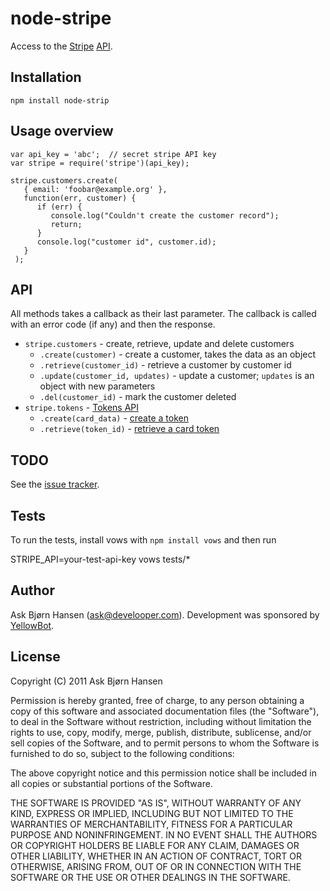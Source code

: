 # node-stripe

Access to the [Stripe](https://stripe.com/) [API](http://stripe.com/api).


## Installation

`npm install node-strip`

## Usage overview


    var api_key = 'abc';  // secret stripe API key
    var stripe = require('stripe')(api_key);

    stripe.customers.create(
       { email: 'foobar@example.org' },
       function(err, customer) {
          if (err) {
             console.log("Couldn't create the customer record");
             return;
          }
          console.log("customer id", customer.id);
       }
     );


## API

All methods takes a callback as their last parameter. The callback is called with an error code (if any) and then
the response.

* `stripe.customers` - create, retrieve, update and delete customers
   * `.create(customer)` - create a customer, takes the data as an object
   * `.retrieve(customer_id)` - retrieve a customer by customer id
   * `.update(customer_id, updates)` - update a customer; `updates` is an object with new parameters
   * `.del(customer_id)` - mark the customer deleted
* `stripe.tokens` - [Tokens API](https://stripe.com/api/docs#tokens)
   * `.create(card_data)` - [create a token](https://stripe.com/api/docs#create_token)
   * `.retrieve(token_id)` - [retrieve a card token](https://stripe.com/api/docs#retrieve_token)

## TODO

See the [issue tracker](http://github.com/abh/node-stripe).

## Tests

To run the tests, install vows with `npm install vows` and then run

   STRIPE_API=your-test-api-key vows tests/*

## Author

Ask Bjørn Hansen (ask@develooper.com). Development was sponsored by [YellowBot](http://www.yellowbot.com/).


## License

Copyright (C) 2011 Ask Bjørn Hansen

Permission is hereby granted, free of charge, to any person obtaining a copy
of this software and associated documentation files (the "Software"), to deal
in the Software without restriction, including without limitation the rights
to use, copy, modify, merge, publish, distribute, sublicense, and/or sell
copies of the Software, and to permit persons to whom the Software is
furnished to do so, subject to the following conditions:

The above copyright notice and this permission notice shall be included in
all copies or substantial portions of the Software.

THE SOFTWARE IS PROVIDED "AS IS", WITHOUT WARRANTY OF ANY KIND, EXPRESS OR
IMPLIED, INCLUDING BUT NOT LIMITED TO THE WARRANTIES OF MERCHANTABILITY,
FITNESS FOR A PARTICULAR PURPOSE AND NONINFRINGEMENT. IN NO EVENT SHALL THE
AUTHORS OR COPYRIGHT HOLDERS BE LIABLE FOR ANY CLAIM, DAMAGES OR OTHER
LIABILITY, WHETHER IN AN ACTION OF CONTRACT, TORT OR OTHERWISE, ARISING FROM,
OUT OF OR IN CONNECTION WITH THE SOFTWARE OR THE USE OR OTHER DEALINGS IN
THE SOFTWARE.